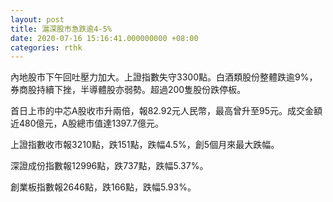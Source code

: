 ```yaml
---
layout: post
title: 滬深股市急跌逾4-5%
date: 2020-07-16 15:16:41.000000000 +08:00
categories: rthk
---
```


內地股市下午回吐壓力加大。上證指數失守3300點。白酒類股份整體跌逾9%，券商股持續下挫，半導體股亦弱勢。超過200隻股份跌停板。

首日上市的中芯A股收市升兩倍，報82.92元人民幣，最高曾升至95元。成交金額近480億元，A股總市值達1397.7億元。

上證指數收市報3210點，跌151點，跌幅4.5%，創5個月來最大跌幅。

深證成份指數報12996點，跌737點，跌幅5.37%。

創業板指數報2646點，跌166點，跌幅5.93%。
